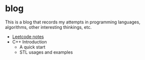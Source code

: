 # blog
This is a blog that records my attempts in programming languages, algorithms, other interesting thinkings, etc. 

* [Leetcode notes](./LeetcodeNotes.md)
* C++ Introduction
  * A quick start
  * STL usages and examples

